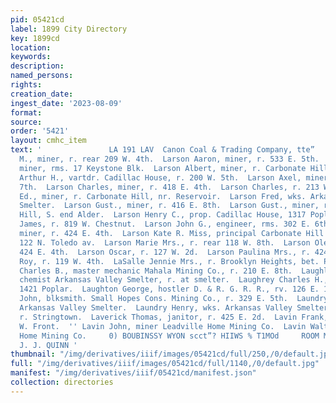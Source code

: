 ```yaml
---
pid: 05421cd
label: 1899 City Directory
key: 1899cd
location: 
keywords: 
description: 
named_persons: 
rights: 
creation_date: 
ingest_date: '2023-08-09'
format: 
source: 
order: '5421'
layout: cmhc_item
text: '               LA 191 LAV  Canon Coal & Trading Company, tte”     } Larsh John
  M., miner, r. rear 209 W. 4th.  Larson Aaron, miner, r. 533 E. 5th.  | Larson Andrew,
  miner, rms. 17 Keystone Blk.  Larson Albert, miner, r. Carbonate Hill, S. end Alder.  Larson
  Arthur H., vartdr. Cadillac House, r. 200 W. 5th.  Larson Axel, miner, r. 203 E.
  7th.  Larson Charles, miner, r. 418 E. 4th.  Larson Charles, r. 213 W. 4th.  Larson
  Ed., miner, r. Carbonate Hill, nr. Reservoir.  Larson Fred, wks. Arkansas Valley
  Smelter.  Larson Gust., miner, r. 416 E. 8th.  Larson Gust., miner, r. Carbonate
  Hill, S. end Alder.  Larson Henry C., prop. Cadillac House, 1317 Poplar.  Larson
  James, r. 819 W. Chestnut.  Larson John G., engineer, rms. 302 E. 6th.  Larson Jonas,
  miner, r. 424 E. 4th.  Larson Kate R. Miss, principal Carbonate Hill School, r.
  122 N. Toledo av.  Larson Marie Mrs., r. rear 118 W. 8th.  Larson Ole, miner, r.
  424 E. 4th.  Larson Oscar, r. 127 W. 2d.  Larson Paulina Mrs., r. 424 E. 7th.  LaRue
  Roy, r. 119 W. 4th.  LaSalle Jennie Mrs., r. Brooklyn Heights, bet. Pine and Spruce.  Lattimer
  Charles B., master mechanic Mahala Mining Co., r. 210 E. 8th.  Laughlin Will C.,
  chemist Arkansas Valley Smelter, r. at smelter.  Laughrey Charles H., fireman, r.
  1421 Poplar.  Laughton George, hostler D. & R. G. R. R., rv. 126 E. 13th.  Launder
  John, blksmith. Small Hopes Cons. Mining Co., r. 329 E. 5th.  Laundry Ed., wks.
  Arkansas Valley Smelter.  Laundry Henry, wks. Arkansas Valley Smelter.  Lauzon John,
  r. Stringtown.  Laverick Thomas, janitor, r. 425 E. 2d.  Lavin Frank, lab., r. 630
  W. Front.  '' Lavin John, miner Leadville Home Mining Co.  Lavin Walter, miner Leadville
  Home Mining Co.     0) BOUBINSSY WYON scct”? HIIWS % T1MOd     ROOM MOULDINGS ‘strcer"™
  J. J. QUINN '
thumbnail: "/img/derivatives/iiif/images/05421cd/full/250,/0/default.jpg"
full: "/img/derivatives/iiif/images/05421cd/full/1140,/0/default.jpg"
manifest: "/img/derivatives/iiif/05421cd/manifest.json"
collection: directories
---
```

